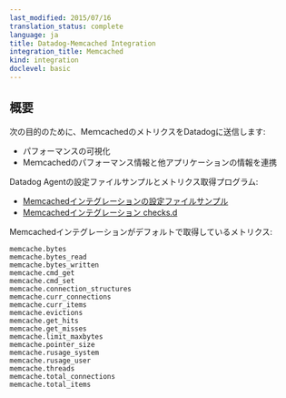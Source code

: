 ```yaml
---
last_modified: 2015/07/16
translation_status: complete
language: ja
title: Datadog-Memcached Integration
integration_title: Memcached
kind: integration
doclevel: basic
---
```


<!-- ### Overview
{:#int-overview} -->

## 概要



<!-- Connect Memcached to Datadog in order to:

- Visualize its performance
- Correlate the performance of Memcached with the rest of your applications -->

次の目的のために、MeｍcachedのメトリクスをDatadogに送信します:

- パフォーマンスの可視化
- Meｍcachedのパフォーマンス情報と他アプリケーションの情報を連携


Datadog Agentの設定ファイルサンプルとメトリクス取得プログラム:

* [Memcachedインテグレーションの設定ファイルサンプル](https://github.com/DataDog/integrations-core/blob/master/mcache/conf.yaml.example)
* [Memcachedインテグレーション checks.d](https://github.com/DataDog/integrations-core/blob/master/mcache/check.py)


<!-- The following metrics are collected by default with the Memcache integration:

    memcache.bytes
    memcache.bytes_read
    memcache.bytes_written
    memcache.cmd_get
    memcache.cmd_set
    memcache.connection_structures
    memcache.curr_connections
    memcache.curr_items
    memcache.evictions
    memcache.get_hits
    memcache.get_misses
    memcache.limit_maxbytes
    memcache.pointer_size
    memcache.rusage_system
    memcache.rusage_user
    memcache.threads
    memcache.total_connections
    memcache.total_items -->

Memcachedインテグレーションがデフォルトで取得しているメトリクス:

    memcache.bytes
    memcache.bytes_read
    memcache.bytes_written
    memcache.cmd_get
    memcache.cmd_set
    memcache.connection_structures
    memcache.curr_connections
    memcache.curr_items
    memcache.evictions
    memcache.get_hits
    memcache.get_misses
    memcache.limit_maxbytes
    memcache.pointer_size
    memcache.rusage_system
    memcache.rusage_user
    memcache.threads
    memcache.total_connections
    memcache.total_items
